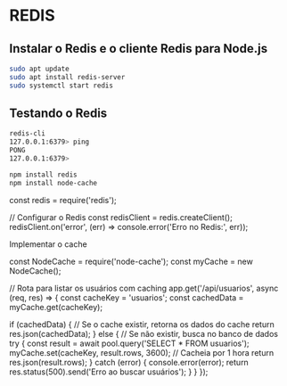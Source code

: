 # REDIS

## Instalar o Redis e o cliente Redis para Node.js

```bash
sudo apt update
sudo apt install redis-server
sudo systemctl start redis
```

## Testando o Redis
```bash
redis-cli                    
127.0.0.1:6379> ping
PONG
127.0.0.1:6379> 
```


```bash
npm install redis
npm install node-cache
```

const redis = require('redis');

// Configurar o Redis
const redisClient = redis.createClient();
redisClient.on('error', (err) => console.error('Erro no Redis:', err));



Implementar o cache

const NodeCache = require('node-cache');
const myCache = new NodeCache();

// Rota para listar os usuários com caching
app.get('/api/usuarios', async (req, res) => {
  const cacheKey = 'usuarios';
  const cachedData = myCache.get(cacheKey);

  if (cachedData) {
    // Se o cache existir, retorna os dados do cache
    return res.json(cachedData);
  } else {
    // Se não existir, busca no banco de dados
    try {
      const result = await pool.query('SELECT * FROM usuarios');
      myCache.set(cacheKey, result.rows, 3600); // Cacheia por 1 hora
      return res.json(result.rows);
    } catch (error) {
      console.error(error);
      return res.status(500).send('Erro ao buscar usuários');
    }
  }
});


